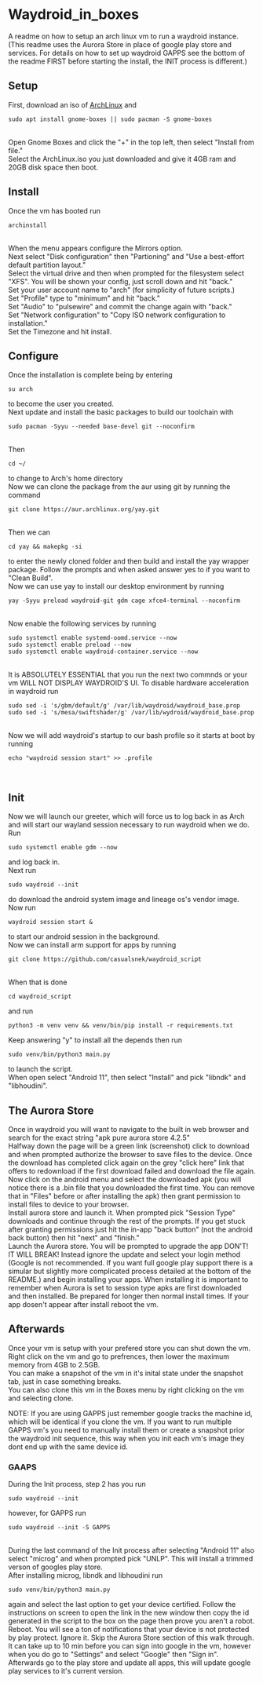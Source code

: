 # Waydroid_in_boxes
A readme on how to setup an arch linux vm to run a waydroid instance.
(This readme uses the Aurora Store in place of google play store and services. For details on how to set up waydroid GAPPS see the bottom of the readme FIRST before starting the install, the INIT process is different.)

<h2>Setup</h2>
First, download an iso of <a href="https://archlinux.org/download/">ArchLinux</a> and <pre><code>sudo apt install gnome-boxes || sudo pacman -S gnome-boxes</code></pre></br>
Open Gnome Boxes and click the "+" in the top left, then select "Install from file."</br>
Select the ArchLinux.iso you just downloaded and give it 4GB ram and 20GB disk space then boot.</br>

<h2>Install</h2>
Once the vm has booted run <pre><code>archinstall</code></pre></br>
When the menu appears configure the Mirrors option.</br>
Next select "Disk configuration" then "Partioning" and "Use a best-effort default partition layout."</br>
Select the virtual drive and then when prompted for the filesystem select "XFS". You will be shown your config, just scroll down and hit "back."</br>
Set your user account name to "arch" (for simplicity of future scripts.)</br>
Set "Profile" type to "minimum" and hit "back."</br>
Set "Audio" to "pulsewire" and commit the change again with "back."</br>
Set "Network configuration" to "Copy ISO network configuration to installation."</br>
Set the Timezone and hit install.</br>

<h2>Configure</h2>
Once the installation is complete being by entering <code><pre>su arch</code></pre> to become the user you created.</br>
Next update and install the basic packages to build our toolchain with <code><pre>sudo pacman -Syyu --needed base-devel git --noconfirm</code></pre></br>
Then <code><pre>cd ~/</code></pre> to change to Arch's home directory</br>
Now we can clone the package from the aur using git by running the command</br> 
<code><pre>git clone https://aur.archlinux.org/yay.git</code></pre></br>
Then we can <code><pre>cd yay && makepkg -si</code></pre> to enter the newly cloned folder and then build and install the yay wrapper package. Follow the prompts and when asked answer yes to if you want to "Clean Build".</br>
Now we can use yay to install our desktop environment by running <code><pre>yay -Syyu preload waydroid-git gdm cage xfce4-terminal --noconfirm</code></pre></br>
Now enable the following services by running <code><pre>sudo systemctl enable systemd-oomd.service --now
sudo systemctl enable preload --now
sudo systemctl enable waydroid-container.service --now
</code></pre></br>
It is ABSOLUTELY ESSENTIAL that you run the next two commnds or your vm WILL NOT DISPLAY WAYDROID'S UI. To disable hardware acceleration in waydroid run <code><pre>sudo sed -i 's/gbm/default/g' /var/lib/waydroid/waydroid_base.prop
sudo sed -i 's/mesa/swiftshader/g' /var/lib/wydroid/waydroid_base.prop
</code></pre></br>
Now we will add waydroid's startup to our bash profile so it starts at boot by running <code><pre>echo "waydroid session start" >> .profile</code></pre></br>

<h2>Init</h2>
Now we will launch our greeter, which will force us to log back in as Arch and will start our wayland session necessary to run waydroid when we do. Run <code><pre>sudo systemctl enable gdm --now</code></pre> and log back in.</br>
Next run <code><pre>sudo waydroid --init</code></pre> do download the android system image and lineage os's vendor image.</br>
Now run <code><pre>waydroid session start &</code></pre> to start our android session in the background.</br>
Now we can install arm support for apps by running <code><pre>git clone https://github.com/casualsnek/waydroid_script</code></pre></br>
When that is done <code><pre>cd waydroid_script</code></pre>and run <code><pre>python3 -m venv venv && venv/bin/pip install -r requirements.txt</code></pre>Keep answering "y" to install all the depends then run <code><pre>sudo venv/bin/python3 main.py</code></pre>to launch the script.</br>
When open select "Android 11", then select "Install" and pick "libndk" and "libhoudini".</br>

<h2>The Aurora Store</h2>
Once in waydroid you will want to navigate to the built in web browser and search for the exact string "apk pure aurora store 4.2.5"</br>
Halfway down the page will be a green link (screenshot) click to download and when prompted authorize the browser to save files to the device. Once the download has completed click again on the grey "click here" link that offers to redownload if the first download failed and download the file again.</br>
Now click on the android menu and select the downloaded apk (you will notice there is a .bin file that you downloaded the first time. You can remove that in "Files" before or after installing the apk) then grant permission to install files to device to your browser.</br>
Install aurora store and launch it. When prompted pick "Session Type" downloads and continue through the rest of the prompts. If you get stuck after granting permissions just hit the in-app "back button" (not the android back button) then hit "next" and "finish."</br>
Launch the Aurora store. You will be prompted to upgrade the app DON'T! IT WILL BREAK! Instead ignore the update and select your login method (Google is not recommended. If you want full google play support there is a simular but slightly more complicated process detailed at the bottom of the README.) and begin installing your apps.
When installing it is important to remember when Aurora is set to session type apks are first downloaded and then installed. Be prepared for longer then normal install times. If your app dosen't appear after install reboot the vm.</br>

<h2>Afterwards</h2>
Once your vm is setup with your prefered store you can shut down the vm.</br>
Right click on the vm and go to prefrences, then lower the maximum memory from 4GB to 2.5GB.</br>
You can make a snapshot of the vm in it's inital state under the snapshot tab, just in case something breaks.</br>
You can also clone this vm in the Boxes menu by right clicking on the vm and selecting clone.</br>

NOTE: If you are using GAPPS just remember google tracks the machine id, which will be identical if you clone the vm. If you want to run multiple GAPPS vm's you need to manually install them or create a snapshot prior the waydroid init sequence, this way when you init each vm's image they dont end up with the same device id.</br>

<h3>GAAPS</h3>
During the Init process, step 2 has you run <code><pre>sudo waydroid --init</code></pre> however, for GAPPS run <code><pre>sudo waydroid --init -S GAPPS</code></pre></br>
During the last command of the Init process after selecting "Android 11" also select "microg" and when prompted pick "UNLP". This will install a trimmed verson of googles play store.</br>
After installing microg, libndk and libhoudini run <code><pre>sudo venv/bin/python3 main.py</code></pre> again and select the last option to get your device certified. Follow the instructions on screen to open the link in the new window then copy the id generated in the script to the box on the page then prove you aren't a robot.</br>
Reboot. You will see a ton of notifications that your device is not protected by play protect. Ignore it. Skip the Aurora Store section of this walk through. It can take up to 10 min before you can sign into google in the vm, however when you do go to "Settings" and select "Google" then "Sign in". Afterwards go to the play store and update all apps, this will update google play services to it's current version.</br>
